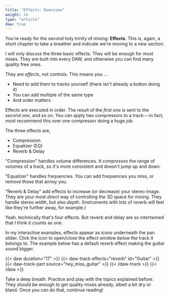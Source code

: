 ```yaml
---
title: "Effects: Overview"
weight: 14
type: "article"
daw: true
---
```


You're ready for the second holy trinity of mixing: **Effects**. This is, again, a short chapter to take a breather and indicate we're moving to a new section.

I will only discuss the three basic effects. They will be enough for most mixes. They are built into every DAW, and otherwise you can find many quality free ones. 

They are _effects_, not _controls_. This means you ...

* Need to add them to tracks yourself (there isn't already a button doing it)
* You can add multiple of the same type
* And order matters

Effects are executed in order. The result of the _first one_ is sent to the _second one_, and so on. You can apply two compressors to a track---in fact, most recommend this over one compressor doing a huge job.

The three effects are,

* Compression
* Equalizer (EQ)
* Reverb & Delay

"Compression" handles volume differences. It _compresses_ the range of volumes of a track, so it's more consistent and doesn't jump up and down.

"Equalizer" handles frequencies. You can add frequencies you miss, or remove those that annoy you.

"Reverb & Delay" add effects to increase (or decrease) your stereo image. They are your most _direct_ way of controlling the 3D space for mixing. They handle stereo _width_, but also _depth_. (Instruments with lots of reverb will feel like they're further away, for example.)

Yeah, technically that's four effects. But reverb and delay are so intertwined that I think it counts as one.

In my interactive examples, effects appear as icons underneath the pan slider. Click the icon to open/close the effect window _below_ the track it belongs to. The example below has a default reverb effect making the guitar sound bigger.

{{< daw duration="17" >}}
    {{< daw-track effects="reverb" id="Guitar" >}}
        {{< daw-track-part source="hey_miss_guitar" >}}
    {{< /daw-track >}}
{{< /daw >}}

Take a deep breath. Practice and play with the topics explained before. They should be enough to get quality mixes already, albeit a bit dry or bland. Once you can do that, continue reading!
